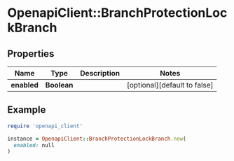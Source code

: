 # OpenapiClient::BranchProtectionLockBranch

## Properties

| Name | Type | Description | Notes |
| ---- | ---- | ----------- | ----- |
| **enabled** | **Boolean** |  | [optional][default to false] |

## Example

```ruby
require 'openapi_client'

instance = OpenapiClient::BranchProtectionLockBranch.new(
  enabled: null
)
```

